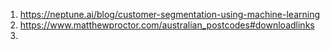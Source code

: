 1. https://neptune.ai/blog/customer-segmentation-using-machine-learning
2. https://www.matthewproctor.com/australian_postcodes#downloadlinks
3. 
